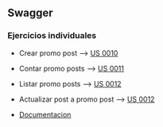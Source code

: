 ## Swagger
### Ejercicios individuales

* Crear promo post --> [US 0010](http://localhost:8080/swagger-ui/index.html#/social-meli-controller/publishPromoPost)
* Contar promo posts --> [US 0011](http://localhost:8080/swagger-ui/index.html#/social-meli-controller/promoPostCount)
* Listar promo posts --> [US 0012](http://localhost:8080/swagger-ui/index.html#/social-meli-controller/promoPostlist)
* Actualizar post a promo post --> [US 0012](http://localhost:8080/swagger-ui/index.html#/social-meli-controller/productsToPromotion)


* [Documentacion](http://localhost:8080/swagger-ui/index.html#/)